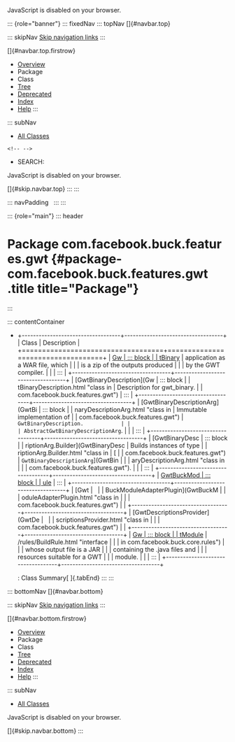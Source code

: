 <div>

JavaScript is disabled on your browser.

</div>

::: {role="banner"}
::: fixedNav
::: topNav
[]{#navbar.top}

::: skipNav
[Skip navigation links](#skip.navbar.top "Skip navigation links")
:::

[]{#navbar.top.firstrow}

-   [Overview](../../../../../index.html)
-   Package
-   Class
-   [Tree](package-tree.html)
-   [Deprecated](../../../../../deprecated-list.html)
-   [Index](../../../../../index-all.html)
-   [Help](../../../../../help-doc.html)
:::

::: subNav
-   [All Classes](../../../../../allclasses.html)

```{=html}
<!-- -->
```
-   SEARCH:

<div>

<div>

JavaScript is disabled on your browser.

</div>

</div>

[]{#skip.navbar.top}
:::
:::

::: navPadding
 
:::
:::

::: {role="main"}
::: header
# Package com.facebook.buck.features.gwt {#package-com.facebook.buck.features.gwt .title title="Package"}
:::

::: contentContainer
-   +-----------------------------------+-----------------------------------+
    | Class                             | Description                       |
    +===================================+===================================+
    | [Gw                               | ::: block                         |
    | tBinary](GwtBinary.html "class in | Buildable that produces a GWT     |
    |  com.facebook.buck.features.gwt") | application as a WAR file, which  |
    |                                   | is a zip of the outputs produced  |
    |                                   | by the GWT compiler.              |
    |                                   | :::                               |
    +-----------------------------------+-----------------------------------+
    | [GwtBinaryDescription](Gw         | ::: block                         |
    | tBinaryDescription.html "class in | Description for gwt_binary.       |
    |  com.facebook.buck.features.gwt") | :::                               |
    +-----------------------------------+-----------------------------------+
    | [GwtBinaryDescriptionArg](GwtBi   | ::: block                         |
    | naryDescriptionArg.html "class in | Immutable implementation of       |
    |  com.facebook.buck.features.gwt") | `GwtBinaryDescription.            |
    |                                   | AbstractGwtBinaryDescriptionArg`. |
    |                                   | :::                               |
    +-----------------------------------+-----------------------------------+
    | [GwtBinaryDesc                    | ::: block                         |
    | riptionArg.Builder](GwtBinaryDesc | Builds instances of type          |
    | riptionArg.Builder.html "class in | [                                 |
    |  com.facebook.buck.features.gwt") | `GwtBinaryDescriptionArg`](GwtBin |
    |                                   | aryDescriptionArg.html "class in  |
    |                                   | com.facebook.buck.features.gwt"). |
    |                                   | :::                               |
    +-----------------------------------+-----------------------------------+
    | [GwtBuckMod                       | ::: block                         |
    | ule](GwtBuckModule.html "class in | Module that provides GWT rules.   |
    |  com.facebook.buck.features.gwt") | :::                               |
    +-----------------------------------+-----------------------------------+
    | [Gwt                              |                                   |
    | BuckModuleAdapterPlugin](GwtBuckM |                                   |
    | oduleAdapterPlugin.html "class in |                                   |
    |  com.facebook.buck.features.gwt") |                                   |
    +-----------------------------------+-----------------------------------+
    | [GwtDescriptionsProvider](GwtDe   |                                   |
    | scriptionsProvider.html "class in |                                   |
    |  com.facebook.buck.features.gwt") |                                   |
    +-----------------------------------+-----------------------------------+
    | [Gw                               | ::: block                         |
    | tModule](GwtModule.html "class in | [`BuildRule`](../../core          |
    |  com.facebook.buck.features.gwt") | /rules/BuildRule.html "interface  |
    |                                   | in com.facebook.buck.core.rules") |
    |                                   | whose output file is a JAR        |
    |                                   | containing the .java files and    |
    |                                   | resources suitable for a GWT      |
    |                                   | module.                           |
    |                                   | :::                               |
    +-----------------------------------+-----------------------------------+

    : Class Summary[ ]{.tabEnd}
:::
:::

::: bottomNav
[]{#navbar.bottom}

::: skipNav
[Skip navigation links](#skip.navbar.bottom "Skip navigation links")
:::

[]{#navbar.bottom.firstrow}

-   [Overview](../../../../../index.html)
-   Package
-   Class
-   [Tree](package-tree.html)
-   [Deprecated](../../../../../deprecated-list.html)
-   [Index](../../../../../index-all.html)
-   [Help](../../../../../help-doc.html)
:::

::: subNav
-   [All Classes](../../../../../allclasses.html)

<div>

<div>

JavaScript is disabled on your browser.

</div>

</div>

[]{#skip.navbar.bottom}
:::
